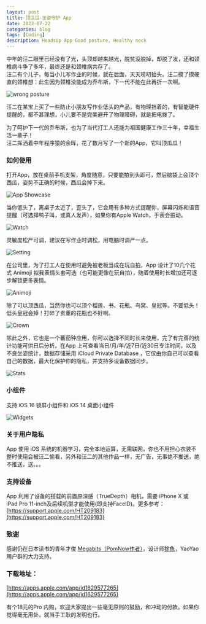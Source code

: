```yaml
---
layout: post
title: 顶瓜瓜-坐姿守护 App
date: 2022-07-22
categories: blog
tags: [Coding]
description: HeadsUp App Good posture, Healthy neck 
---
```



中年的汪二眼里已经没有了光，头顶却越来越光，脱贫没脱掉，却脱了发，还和颈椎病斗争了多年，最终还是和颈椎病共存了。  
汪二有个儿子，每当小儿写作业的时候，就在后面，天天唠叨抬头。汪二摸了摸硬直的颈椎想：此生因为颈椎没能成为乔布斯，下一代不能在此再折一次啊。

![wrong posture](/img/post/0720/child_desk.jpeg)

汪二在某宝上买了一些防止小朋友写作业低头的产品，有物理挡着的，有智能硬件提醒的，都不甚理想，小儿要不是完美避开了物理障碍，就是把电拨了。

为了呵护下一代的乔布斯，也为了当代打工人还能为祖国健康工作三十年，幸福生活一辈子！   
汪二挥洒着中年程序猿的余晖，花了数月写了一个新的App，它叫顶瓜瓜！

### 如何使用

打开App，放在桌前手机支架，角度随意，只要能拍到头即可，然后脑袋上会顶个西瓜，姿势不正确的时候，西瓜会掉下来。

![App Showcase](/img/post/0720/headsup.gif)

当你低头了，离桌子太近了，歪头了，它会用有多种方式提醒你，屏幕闪烁和语音提醒（可选择鸭子叫，或真人发声），如果你有Apple Watch，手表会振动。

![Watch](/img/post/0720/watch.jpg)

灵敏度松严可调，建议在写作业时调松，用电脑时调严一点。

![Setting](/img/post/0720/setting1.jpg)

在公司里，为了打工人在使用时避免被老板当成在玩自拍，App 设计了10几个花式 Animoji 拟我表情头套可选（也可能更像在玩自拍），随着使用时长增加还可逐步解锁更多表情。

![Animoji](/img/post/0720/animoji.jpg)

除了可以顶西瓜，当然你也可以顶个榴莲、书、花瓶、鸟窝、皇冠等。不要低头！低头皇冠会掉！打碎了贵重的花瓶也不好啊。

![Crown](/img/post/0720/crown.jpg)

除此之外，它也是一个蕃茄钟应用，你可以选择不同时长来使用，完了有完善的统计功能可供日后分析。在App 上可查看当日/月/年/近7日/近30日专注时间，以及不良坐姿统计，数据存储采用 iCloud Private Database ，它仅由你自己可以查看自己的数据，最大化保护你的隐私，并支持多设备数据同步。

![Stats](/img/post/0720/stats.jpg)

### 小组件

支持 iOS 16 锁屏小组件和 iOS 14 桌面小组件

![Widgets](/img/post/0720/widgets.jpg)

### 关于用户隐私

App 使用 iOS 系统的机器学习，完全本地运算，无需联网，你也不用担心衣装不整时使用会被汪二偷看，另外和汪二的其他作品一样，无广告，无事绝不推送，绝不推送，送。。。

### 支持设备

App 利用了设备的搭载的前置原深感（TrueDepth）相机，需要 iPhone X 或 iPad Pro 11-inch及后续机型才能使用(即支持FaceID)。更多参考：[https://support.apple.com/HT209183](https://support.apple.com/HT209183)

### 致谢
感谢仍在日本读书的青年才俊 [Megabits（PomNow作者）](https://weibo.com/u/2636254275)，设计师[狳魚](https://weibo.com/u/2636254275)，YaoYao 用户群的大力支持。 
### 下载地址：

[https://apps.apple.com/app/id1629577265](https://apps.apple.com/app/id1629577265)

 有个18元的Pro 内购，欢迎大家提出一些毫无原则的鼓励，和冲动的付款。如果你觉得毫无用处，就当手工耿的发明也行。